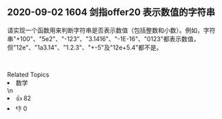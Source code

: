 ## 2020-09-02  1604  剑指offer20 表示数值的字符串


<p>请实现一个函数用来判断字符串是否表示数值（包括整数和小数）。例如，字符串&quot;+100&quot;、&quot;5e2&quot;、&quot;-123&quot;、&quot;3.1416&quot;、&quot;-1E-16&quot;、&quot;0123&quot;都表示数值，但&quot;12e&quot;、&quot;1a3.14&quot;、&quot;1.2.3&quot;、&quot;+-5&quot;及&quot;12e+5.4&quot;都不是。</p>

<p>&nbsp;</p>
<div><div>Related Topics</div><div><li>数学</li></div></div>\n<div><li>👍 82</li><li>👎 0</li></div>